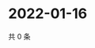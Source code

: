 # 2022-01-16

共 0 条

<!-- BEGIN WEIBO -->
<!-- 最后更新时间 Sun Jan 16 2022 10:09:55 GMT+0800 (China Standard Time) -->

<!-- END WEIBO -->

